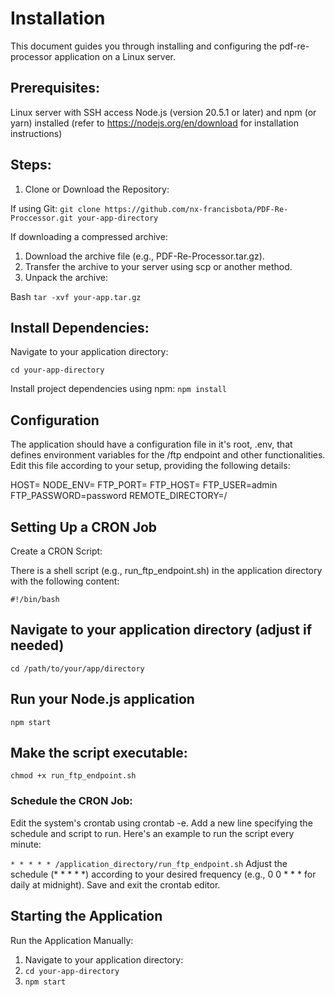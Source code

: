 # Installation

This document guides you through installing and configuring the pdf-re-processor application on a Linux server.

## Prerequisites:

Linux server with SSH access
Node.js (version 20.5.1 or later) and npm (or yarn) installed (refer to https://nodejs.org/en/download for installation instructions)

## Steps:

1. Clone or Download the Repository:

If using Git:
`git clone https://github.com/nx-francisbota/PDF-Re-Proccessor.git your-app-directory`

If downloading a compressed archive:
1. Download the archive file (e.g., PDF-Re-Processor.tar.gz).
2. Transfer the archive to your server using scp or another method.
3. Unpack the archive:

Bash
`tar -xvf your-app.tar.gz`

## Install Dependencies:

Navigate to your application directory:

`cd your-app-directory`

Install project dependencies using npm:
`npm install`

## Configuration
The application should have a configuration file in it's root, .env, that defines environment variables for the /ftp endpoint and other functionalities. Edit this file according to your setup, providing the following details:


HOST=
NODE_ENV=
FTP_PORT=
FTP_HOST=
FTP_USER=admin
FTP_PASSWORD=password
REMOTE_DIRECTORY=/


## Setting Up a CRON Job

Create a CRON Script:

There is a shell script (e.g., run_ftp_endpoint.sh) in the application directory with the following content:

`#!/bin/bash`


## Navigate to your application directory (adjust if needed)
`cd /path/to/your/app/directory`


## Run your Node.js application
`npm start` 


## Make the script executable:
`chmod +x run_ftp_endpoint.sh`



### Schedule the CRON Job:

Edit the system's crontab using crontab -e.
Add a new line specifying the schedule and script to run. Here's an example to run the script every minute:

`* * * * * /application_directory/run_ftp_endpoint.sh`
          Adjust the schedule (* * * * *) according to your desired frequency (e.g., 0 0 * * * for daily at midnight).
          Save and exit the crontab editor.



## Starting the Application

Run the Application Manually:

1. Navigate to your application directory:
2. `cd your-app-directory`
3. `npm start`
